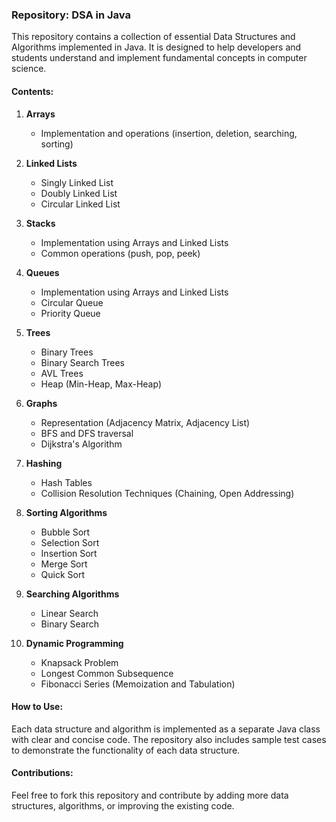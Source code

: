 
### Repository: **DSA in Java**

This repository contains a collection of essential Data Structures and Algorithms implemented in Java. It is designed to help developers and students understand and implement fundamental concepts in computer science.

#### **Contents:**

1. **Arrays**
   - Implementation and operations (insertion, deletion, searching, sorting)
   
2. **Linked Lists**
   - Singly Linked List
   - Doubly Linked List
   - Circular Linked List

3. **Stacks**
   - Implementation using Arrays and Linked Lists
   - Common operations (push, pop, peek)
   
4. **Queues**
   - Implementation using Arrays and Linked Lists
   - Circular Queue
   - Priority Queue

5. **Trees**
   - Binary Trees
   - Binary Search Trees
   - AVL Trees
   - Heap (Min-Heap, Max-Heap)
   
6. **Graphs**
   - Representation (Adjacency Matrix, Adjacency List)
   - BFS and DFS traversal
   - Dijkstra's Algorithm
   
7. **Hashing**
   - Hash Tables
   - Collision Resolution Techniques (Chaining, Open Addressing)
   
8. **Sorting Algorithms**
   - Bubble Sort
   - Selection Sort
   - Insertion Sort
   - Merge Sort
   - Quick Sort
   
9. **Searching Algorithms**
   - Linear Search
   - Binary Search

10. **Dynamic Programming**
    - Knapsack Problem
    - Longest Common Subsequence
    - Fibonacci Series (Memoization and Tabulation)

#### **How to Use:**
Each data structure and algorithm is implemented as a separate Java class with clear and concise code. The repository also includes sample test cases to demonstrate the functionality of each data structure.

#### **Contributions:**
Feel free to fork this repository and contribute by adding more data structures, algorithms, or improving the existing code.
